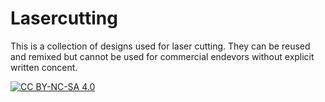 # Lasercutting

This is a collection of designs used for laser cutting.  They can be reused and remixed but cannot be used for commercial endevors without explicit written concent.

[![CC BY-NC-SA 4.0](https://i.creativecommons.org/l/by-nc-sa/4.0/88x31.png 'CC BY-NC-SA 4.0')](https://creativecommons.org/licenses/by-nc-sa/4.0/)